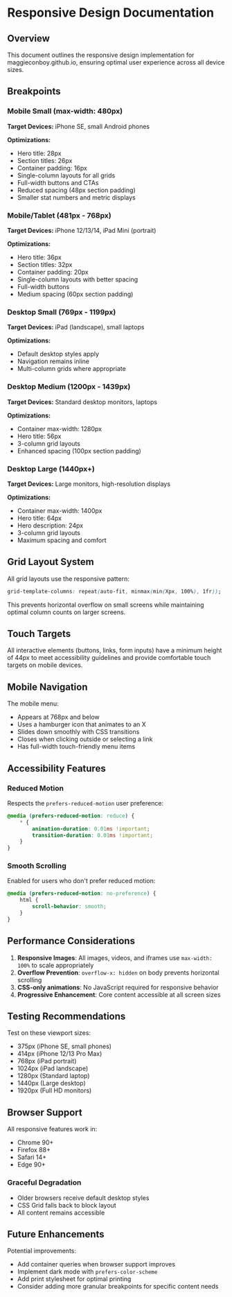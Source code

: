 # Responsive Design Documentation

## Overview
This document outlines the responsive design implementation for maggieconboy.github.io, ensuring optimal user experience across all device sizes.

## Breakpoints

### Mobile Small (max-width: 480px)
**Target Devices:** iPhone SE, small Android phones

**Optimizations:**
- Hero title: 28px
- Section titles: 26px
- Container padding: 16px
- Single-column layouts for all grids
- Full-width buttons and CTAs
- Reduced spacing (48px section padding)
- Smaller stat numbers and metric displays

### Mobile/Tablet (481px - 768px)
**Target Devices:** iPhone 12/13/14, iPad Mini (portrait)

**Optimizations:**
- Hero title: 36px
- Section titles: 32px
- Container padding: 20px
- Single-column layouts with better spacing
- Full-width buttons
- Medium spacing (60px section padding)

### Desktop Small (769px - 1199px)
**Target Devices:** iPad (landscape), small laptops

**Optimizations:**
- Default desktop styles apply
- Navigation remains inline
- Multi-column grids where appropriate

### Desktop Medium (1200px - 1439px)
**Target Devices:** Standard desktop monitors, laptops

**Optimizations:**
- Container max-width: 1280px
- Hero title: 56px
- 3-column grid layouts
- Enhanced spacing (100px section padding)

### Desktop Large (1440px+)
**Target Devices:** Large monitors, high-resolution displays

**Optimizations:**
- Container max-width: 1400px
- Hero title: 64px
- Hero description: 24px
- 3-column grid layouts
- Maximum spacing and comfort

## Grid Layout System

All grid layouts use the responsive pattern:
```css
grid-template-columns: repeat(auto-fit, minmax(min(Xpx, 100%), 1fr));
```

This prevents horizontal overflow on small screens while maintaining optimal column counts on larger screens.

## Touch Targets

All interactive elements (buttons, links, form inputs) have a minimum height of 44px to meet accessibility guidelines and provide comfortable touch targets on mobile devices.

## Mobile Navigation

The mobile menu:
- Appears at 768px and below
- Uses a hamburger icon that animates to an X
- Slides down smoothly with CSS transitions
- Closes when clicking outside or selecting a link
- Has full-width touch-friendly menu items

## Accessibility Features

### Reduced Motion
Respects the `prefers-reduced-motion` user preference:
```css
@media (prefers-reduced-motion: reduce) {
    * {
        animation-duration: 0.01ms !important;
        transition-duration: 0.01ms !important;
    }
}
```

### Smooth Scrolling
Enabled for users who don't prefer reduced motion:
```css
@media (prefers-reduced-motion: no-preference) {
    html {
        scroll-behavior: smooth;
    }
}
```

## Performance Considerations

1. **Responsive Images**: All images, videos, and iframes use `max-width: 100%` to scale appropriately
2. **Overflow Prevention**: `overflow-x: hidden` on body prevents horizontal scrolling
3. **CSS-only animations**: No JavaScript required for responsive behavior
4. **Progressive Enhancement**: Core content accessible at all screen sizes

## Testing Recommendations

Test on these viewport sizes:
- 375px (iPhone SE, small phones)
- 414px (iPhone 12/13 Pro Max)
- 768px (iPad portrait)
- 1024px (iPad landscape)
- 1280px (Standard laptop)
- 1440px (Large desktop)
- 1920px (Full HD monitors)

## Browser Support

All responsive features work in:
- Chrome 90+
- Firefox 88+
- Safari 14+
- Edge 90+

### Graceful Degradation
- Older browsers receive default desktop styles
- CSS Grid falls back to block layout
- All content remains accessible

## Future Enhancements

Potential improvements:
- Add container queries when browser support improves
- Implement dark mode with `prefers-color-scheme`
- Add print stylesheet for optimal printing
- Consider adding more granular breakpoints for specific content needs
